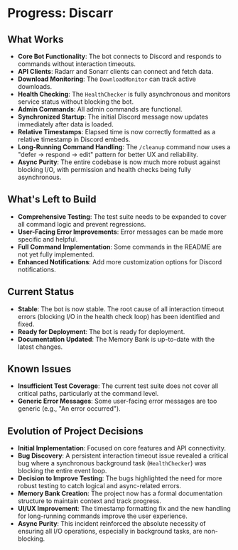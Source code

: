 # Progress: Discarr

## What Works
- **Core Bot Functionality**: The bot connects to Discord and responds to commands without interaction timeouts.
- **API Clients**: Radarr and Sonarr clients can connect and fetch data.
- **Download Monitoring**: The `DownloadMonitor` can track active downloads.
- **Health Checking**: The `HealthChecker` is fully asynchronous and monitors service status without blocking the bot.
- **Admin Commands**: All admin commands are functional.
- **Synchronized Startup**: The initial Discord message now updates immediately after data is loaded.
- **Relative Timestamps**: Elapsed time is now correctly formatted as a relative timestamp in Discord embeds.
- **Long-Running Command Handling**: The `/cleanup` command now uses a "defer -> respond -> edit" pattern for better UX and reliability.
- **Async Purity**: The entire codebase is now much more robust against blocking I/O, with permission and health checks being fully asynchronous.

## What's Left to Build
- **Comprehensive Testing**: The test suite needs to be expanded to cover all command logic and prevent regressions.
- **User-Facing Error Improvements**: Error messages can be made more specific and helpful.
- **Full Command Implementation**: Some commands in the README are not yet fully implemented.
- **Enhanced Notifications**: Add more customization options for Discord notifications.

## Current Status
- **Stable**: The bot is now stable. The root cause of all interaction timeout errors (blocking I/O in the health check loop) has been identified and fixed.
- **Ready for Deployment**: The bot is ready for deployment.
- **Documentation Updated**: The Memory Bank is up-to-date with the latest changes.

## Known Issues
- **Insufficient Test Coverage**: The current test suite does not cover all critical paths, particularly at the command level.
- **Generic Error Messages**: Some user-facing error messages are too generic (e.g., "An error occurred").

## Evolution of Project Decisions
- **Initial Implementation**: Focused on core features and API connectivity.
- **Bug Discovery**: A persistent interaction timeout issue revealed a critical bug where a synchronous background task (`HealthChecker`) was blocking the entire event loop.
- **Decision to Improve Testing**: The bugs highlighted the need for more robust testing to catch logical and async-related errors.
- **Memory Bank Creation**: The project now has a formal documentation structure to maintain context and track progress.
- **UI/UX Improvement**: The timestamp formatting fix and the new handling for long-running commands improve the user experience.
- **Async Purity**: This incident reinforced the absolute necessity of ensuring all I/O operations, especially in background tasks, are non-blocking.
